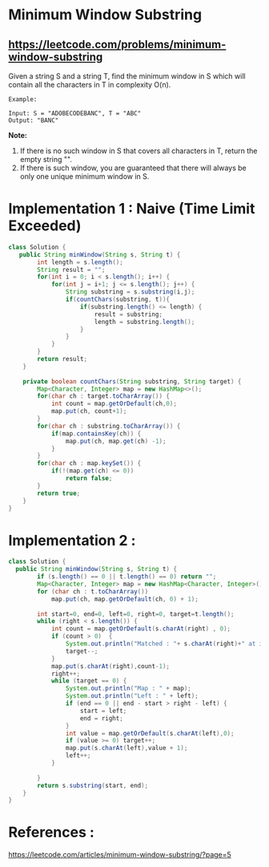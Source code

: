 # Minimum Window Substring
## https://leetcode.com/problems/minimum-window-substring

Given a string S and a string T, find the minimum window in S which will contain all the characters in T in complexity O(n).
```
Example:

Input: S = "ADOBECODEBANC", T = "ABC"
Output: "BANC"
```
**Note:**
1. If there is no such window in S that covers all characters in T, return the empty string "".
2. If there is such window, you are guaranteed that there will always be only one unique minimum window in S.


# Implementation 1 : Naive (Time Limit Exceeded)
```java
class Solution {
   public String minWindow(String s, String t) {
        int length = s.length();
        String result = "";
        for(int i = 0; i < s.length(); i++) {
            for(int j = i+1; j <= s.length(); j++) {
                String substring = s.substring(i,j);
                if(countChars(substring, t)){
                    if(substring.length() <= length) {
                        result = substring;
                        length = substring.length();
                    }	
                }
            }
        }
        return result;
    }
    
    private boolean countChars(String substring, String target) {
        Map<Character, Integer> map = new HashMap<>();
        for(char ch : target.toCharArray()) {
            int count = map.getOrDefault(ch,0);
            map.put(ch, count+1);
        }
        for(char ch : substring.toCharArray()) {
            if(map.containsKey(ch)) {
                map.put(ch, map.get(ch) -1);
            }
        }
        for(char ch : map.keySet()) {
            if(!(map.get(ch) <= 0))
                return false;
        }
        return true;
    }
}
```

# Implementation 2 :
```java
class Solution {
  public String minWindow(String s, String t) {
        if (s.length() == 0 || t.length() == 0) return "";
        Map<Character, Integer> map = new HashMap<Character, Integer>();
        for (char ch : t.toCharArray())
            map.put(ch, map.getOrDefault(ch, 0) + 1);
      
        int start=0, end=0, left=0, right=0, target=t.length();
        while (right < s.length()) {
            int count = map.getOrDefault(s.charAt(right) , 0);
            if (count > 0)  {
            	System.out.println("Matched : "+ s.charAt(right)+" at index " + right);
            	target--;
            }
            map.put(s.charAt(right),count-1);
            right++;
            while (target == 0) {
            	System.out.println("Map : " + map);
            	System.out.println("Left : " + left);
                if (end == 0 || end - start > right - left) {
                    start = left; 
                    end = right;
                }
                int value = map.getOrDefault(s.charAt(left),0);
                if (value >= 0) target++;
                map.put(s.charAt(left),value + 1);
                left++;
            }
            
        }
        return s.substring(start, end);
    }
}
```

# References :
https://leetcode.com/articles/minimum-window-substring/?page=5
